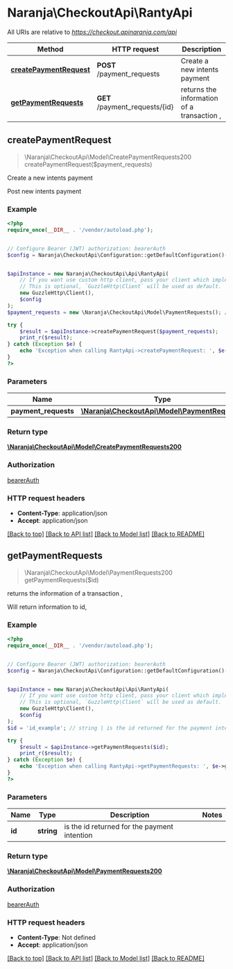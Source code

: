 # Naranja\CheckoutApi\RantyApi

All URIs are relative to *https://checkout.apinaranja.com/api*

Method | HTTP request | Description
------------- | ------------- | -------------
[**createPaymentRequest**](RantyApi.md#createPaymentRequest) | **POST** /payment_requests | Create a new intents payment
[**getPaymentRequests**](RantyApi.md#getPaymentRequests) | **GET** /payment_requests/{id} | returns the information of a transaction ,



## createPaymentRequest

> \Naranja\CheckoutApi\Model\CreatePaymentRequests200 createPaymentRequest($payment_requests)

Create a new intents payment

Post new intents payment

### Example

```php
<?php
require_once(__DIR__ . '/vendor/autoload.php');


// Configure Bearer (JWT) authorization: bearerAuth
$config = Naranja\CheckoutApi\Configuration::getDefaultConfiguration()->setAccessToken('YOUR_ACCESS_TOKEN');


$apiInstance = new Naranja\CheckoutApi\Api\RantyApi(
    // If you want use custom http client, pass your client which implements `GuzzleHttp\ClientInterface`.
    // This is optional, `GuzzleHttp\Client` will be used as default.
    new GuzzleHttp\Client(),
    $config
);
$payment_requests = new \Naranja\CheckoutApi\Model\PaymentRequests(); // \Naranja\CheckoutApi\Model\PaymentRequests | 

try {
    $result = $apiInstance->createPaymentRequest($payment_requests);
    print_r($result);
} catch (Exception $e) {
    echo 'Exception when calling RantyApi->createPaymentRequest: ', $e->getMessage(), PHP_EOL;
}
?>
```

### Parameters


Name | Type | Description  | Notes
------------- | ------------- | ------------- | -------------
 **payment_requests** | [**\Naranja\CheckoutApi\Model\PaymentRequests**](../Model/PaymentRequests.md)|  |

### Return type

[**\Naranja\CheckoutApi\Model\CreatePaymentRequests200**](../Model/CreatePaymentRequests200.md)

### Authorization

[bearerAuth](../../README.md#bearerAuth)

### HTTP request headers

- **Content-Type**: application/json
- **Accept**: application/json

[[Back to top]](#) [[Back to API list]](../../README.md#documentation-for-api-endpoints)
[[Back to Model list]](../../README.md#documentation-for-models)
[[Back to README]](../../README.md)


## getPaymentRequests

> \Naranja\CheckoutApi\Model\PaymentRequests200 getPaymentRequests($id)

returns the information of a transaction ,

Will return information to id,

### Example

```php
<?php
require_once(__DIR__ . '/vendor/autoload.php');


// Configure Bearer (JWT) authorization: bearerAuth
$config = Naranja\CheckoutApi\Configuration::getDefaultConfiguration()->setAccessToken('YOUR_ACCESS_TOKEN');


$apiInstance = new Naranja\CheckoutApi\Api\RantyApi(
    // If you want use custom http client, pass your client which implements `GuzzleHttp\ClientInterface`.
    // This is optional, `GuzzleHttp\Client` will be used as default.
    new GuzzleHttp\Client(),
    $config
);
$id = 'id_example'; // string | is the id returned for the payment intention

try {
    $result = $apiInstance->getPaymentRequests($id);
    print_r($result);
} catch (Exception $e) {
    echo 'Exception when calling RantyApi->getPaymentRequests: ', $e->getMessage(), PHP_EOL;
}
?>
```

### Parameters


Name | Type | Description  | Notes
------------- | ------------- | ------------- | -------------
 **id** | **string**| is the id returned for the payment intention |

### Return type

[**\Naranja\CheckoutApi\Model\PaymentRequests200**](../Model/PaymentRequests200.md)

### Authorization

[bearerAuth](../../README.md#bearerAuth)

### HTTP request headers

- **Content-Type**: Not defined
- **Accept**: application/json

[[Back to top]](#) [[Back to API list]](../../README.md#documentation-for-api-endpoints)
[[Back to Model list]](../../README.md#documentation-for-models)
[[Back to README]](../../README.md)

